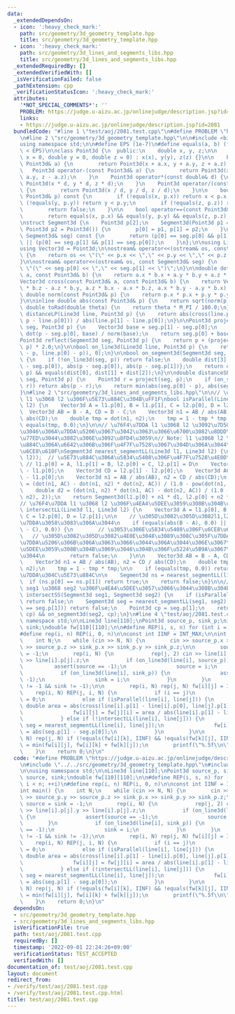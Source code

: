 ```yaml
---
data:
  _extendedDependsOn:
  - icon: ':heavy_check_mark:'
    path: src/geometry/3d_geometry_template.hpp
    title: src/geometry/3d_geometry_template.hpp
  - icon: ':heavy_check_mark:'
    path: src/geometry/3d_lines_and_segments_libs.hpp
    title: src/geometry/3d_lines_and_segments_libs.hpp
  _extendedRequiredBy: []
  _extendedVerifiedWith: []
  _isVerificationFailed: false
  _pathExtension: cpp
  _verificationStatusIcon: ':heavy_check_mark:'
  attributes:
    '*NOT_SPECIAL_COMMENTS*': ''
    PROBLEM: https://judge.u-aizu.ac.jp/onlinejudge/description.jsp?id=2081
    links:
    - https://judge.u-aizu.ac.jp/onlinejudge/description.jsp?id=2081
  bundledCode: "#line 1 \"test/aoj/2081.test.cpp\"\n#define PROBLEM \"https://judge.u-aizu.ac.jp/onlinejudge/description.jsp?id=2081\"\
    \n#line 2 \"src/geometry/3d_geometry_template.hpp\"\n\n#include <bits/stdc++.h>\n\
    using namespace std;\n\n#define EPS (1e-7)\n#define equals(a, b) (fabs((a) - (b))\
    \ < EPS)\n\nclass Point3d {\n  public:\n    double x, y, z;\n\n    Point3d(double\
    \ x = 0, double y = 0, double z = 0) : x(x), y(y), z(z) {}\n\n    Point3d operator+(const\
    \ Point3d& a) {\n        return Point3d(x + a.x, y + a.y, z + a.z);\n    }\n \
    \   Point3d operator-(const Point3d& a) {\n        return Point3d(x - a.x, y -\
    \ a.y, z - a.z);\n    }\n    Point3d operator*(const double& d) {\n        return\
    \ Point3d(x * d, y * d, z * d);\n    }\n    Point3d operator/(const double& d)\
    \ {\n        return Point3d(x / d, y / d, z / d);\n    }\n\n    bool operator<(const\
    \ Point3d& p) const {\n        if (!equals(x, p.x)) return x < p.x;\n        if\
    \ (!equals(y, p.y)) return y < p.y;\n        if (!equals(z, p.z)) return z < p.z;\n\
    \        return false;\n    }\n\n    bool operator==(const Point3d& p) const {\n\
    \        return equals(x, p.x) && equals(y, p.y) && equals(z, p.z);\n    }\n};\n\
    \nstruct Segment3d {\n    Point3d p[2];\n    Segment3d(Point3d p1 = Point3d(),\
    \ Point3d p2 = Point3d()) {\n        p[0] = p1, p[1] = p2;\n    }\n    bool operator==(const\
    \ Segment3d& seg) const {\n        return (p[0] == seg.p[0] && p[1] == seg.p[1])\
    \ || (p[0] == seg.p[1] && p[1] == seg.p[0]);\n    }\n};\n\nusing Line3d = Segment3d;\n\
    using Vector3d = Point3d;\n\nostream& operator<<(ostream& os, const Point3d& p)\
    \ {\n    return os << \"(\" << p.x << \",\" << p.y << \",\" << p.z << \")\";\n\
    }\n\nostream& operator<<(ostream& os, const Segment3d& seg) {\n    return os <<\
    \ \"(\" << seg.p[0] << \",\" << seg.p[1] << \")\";\n}\n\ndouble dot(const Point3d&\
    \ a, const Point3d& b) {\n    return a.x * b.x + a.y * b.y + a.z * b.z;\n}\n\n\
    Vector3d cross(const Point3d& a, const Point3d& b) {\n    return Vector3d(a.y\
    \ * b.z - a.z * b.y, a.z * b.x - a.x * b.z, a.x * b.y - a.y * b.x);\n}\n\ninline\
    \ double norm(const Point3d& p) {\n    return p.x * p.x + p.y * p.y + p.z * p.z;\n\
    }\n\ninline double abs(const Point3d& p) {\n    return sqrt(norm(p));\n}\n\ninline\
    \ double toRad(double theta) {\n    return theta * M_PI / 180.0;\n}\n\ndouble\
    \ distanceLP(Line3d line, Point3d p) {\n    return abs(cross(line.p[1] - line.p[0],\
    \ p - line.p[0])) / abs(line.p[1] - line.p[0]);\n}\n\nPoint3d project(Segment3d\
    \ seg, Point3d p) {\n    Vector3d base = seg.p[1] - seg.p[0];\n    double t =\
    \ dot(p - seg.p[0], base) / norm(base);\n    return seg.p[0] + base * t;\n}\n\n\
    Point3d reflect(Segment3d seg, Point3d p) {\n    return p + (project(seg, p) -\
    \ p) * 2.0;\n}\n\nbool on_line3d(Line3d line, Point3d p) {\n    return equals(abs(cross(line.p[1]\
    \ - p, line.p[0] - p)), 0);\n}\n\nbool on_segment3d(Segment3d seg, Point3d p)\
    \ {\n    if (!on_line3d(seg, p)) return false;\n    double dist[3] = {abs(seg.p[1]\
    \ - seg.p[0]), abs(p - seg.p[0]), abs(p - seg.p[1])};\n    return on_line3d(seg,\
    \ p) && equals(dist[0], dist[1] + dist[2]);\n}\n\ndouble distanceSP(Segment3d\
    \ seg, Point3d p) {\n    Point3d r = project(seg, p);\n    if (on_segment3d(seg,\
    \ r)) return abs(p - r);\n    return min(abs(seg.p[0] - p), abs(seg.p[1] - p));\n\
    }\n#line 2 \"src/geometry/3d_lines_and_segments_libs.hpp\"\n\n// \u76F4\u7DDA\
    \ l1 \u3068 l2 \u306F\u5E73\u884C\u304B\uFF1F\nbool isParallel(Line3d l1, Line3d\
    \ l2) {\n    Vector3d A = l1.p[0], B = l1.p[1], C = l2.p[0], D = l2.p[1];\n  \
    \  Vector3d AB = B - A, CD = D - C;\n    Vector3d n1 = AB / abs(AB), n2 = CD /\
    \ abs(CD);\n    double tmp = dot(n1, n2);\n    tmp = 1 - tmp * tmp;\n    return\
    \ equals(tmp, 0.0);\n}\n\n// \u76F4\u7DDA l1 \u3068 l2 \u3092\u7D50\u3076\u3088\
    \u3046\u306A\u7DDA\u5206\u3067\u3042\u3063\u3066\u6700\u3082\u8DDD\u96E2\u304C\
    \u77ED\u3044\u3082\u306E\u3092\u8FD4\u3059\n// Note: l1 \u3068 l2 \u304C\u5E73\
    \u884C\u306A\u6642\u306B\u306F\u4F7F\u7528\u3067\u304D\u306A\u3044\u306E\u3067\
    \u6CE8\u610F\nSegment3d nearest_segmentLL(Line3d l1, Line3d l2) {\n    assert(!isParallel(l1,\
    \ l2));  // \u5E73\u884C\u306A\u5834\u5408\u306F\u4F7F\u7528\u4E0D\u53EF\n   \
    \ // l1.p[0] = A, l1.p[1] = B, l2.p[0] = C, l2.p[1] = D\n    Vector3d AB = l1.p[1]\
    \ - l1.p[0];\n    Vector3d CD = l2.p[1] - l2.p[0];\n    Vector3d AC = l2.p[0]\
    \ - l1.p[0];\n    Vector3d n1 = AB / abs(AB), n2 = CD / abs(CD);\n    double d1\
    \ = (dot(n1, AC) - dot(n1, n2) * dot(n2, AC)) / (1.0 - pow(dot(n1, n2), 2));\n\
    \    double d2 = (dot(n1, n2) * dot(n1, AC) - dot(n2, AC)) / (1.0 - pow(dot(n1,\
    \ n2), 2));\n    return Segment3d(l1.p[0] + n1 * d1, l2.p[0] + n2 * d2);\n}\n\n\
    // \u76F4\u7DDA l1 \u3068 l2 \u306F\u4EA4\u5DEE\u3059\u308B\u304B\uFF1F\nbool\
    \ intersectLL(Line3d l1, Line3d l2) {\n    Vector3d A = l1.p[0], B = l1.p[1],\
    \ C = l2.p[0], D = l2.p[1];\n\n    // \u305D\u3082\u305D\u3082l1,l2\u304C\u76F4\
    \u7DDA\u3058\u3083\u306A\u3044\n    if (equals(abs(B - A), 0.0) || equals(abs(D\
    \ - C), 0.0)) {\n        // \u3053\u306E\u5834\u5408\u306F\u6CE8\u610F\n     \
    \   // \u305D\u3082\u305D\u3082\u4E0E\u3048\u3089\u308C\u305F\u7DDA\u5206\u304C\
    \u7DDA\u5206\u306B\u306A\u3063\u3066\u3044\u306A\u3044\u306E\u3067\u3001\u4EA4\
    \u5DEE\u3059\u308B\u304B\u3069\u3046\u304B\u306F\u5224\u5B9A\u3067\u304D\u306A\
    \u3044\n        return false;\n    }\n\n    Vector3d AB = B - A, CD = D - C;\n\
    \    Vector3d n1 = AB / abs(AB), n2 = CD / abs(CD);\n    double tmp = dot(n1,\
    \ n2);\n    tmp = 1 - tmp * tmp;\n\n    if (equals(tmp, 0.0)) return 0;  // \u76F4\
    \u7DDA\u304C\u5E73\u884C\n\n    Segment3d ns = nearest_segmentLL(l1, l2);\n  \
    \  if (ns.p[0] == ns.p[1]) return true;\n    return false;\n}\n\n// \u7DDA\u5206\
    \ seg1 \u3068 seg2 \u306F\u4EA4\u5DEE\u3057\u3066\u3044\u308B\u304B\uFF1F\nbool\
    \ intersectSS(Segment3d seg1, Segment3d seg2) {\n    if (isParallel(seg1, seg2))\
    \ return false;\n    Segment3d seg = nearest_segmentLL(seg1, seg2);\n    if (!(seg.p[0]\
    \ == seg.p[1])) return false;\n    Point3d cp = seg.p[1];\n    return on_segment3d(seg1,\
    \ cp) && on_segment3d(seg2, cp);\n}\n#line 4 \"test/aoj/2081.test.cpp\"\n\nusing\
    \ namespace std;\n\nLine3d line[110];\nPoint3d source_p, sink_p;\nint source,\
    \ sink;\ndouble fw[110][110];\n\n#define REP(i, s, n) for (int i = s; i < n; ++i)\n\
    #define rep(i, n) REP(i, 0, n)\n\nconst int IINF = INT_MAX;\n\nint main() {\n\
    \    int N;\n    while (cin >> N, N) {\n        cin >> source_p.x >> source_p.y\
    \ >> source_p.z >> sink_p.x >> sink_p.y >> sink_p.z;\n\n        source = sink\
    \ = -1;\n        rep(i, N) {\n            rep(j, 2) cin >> line[i].p[j].x >> line[i].p[j].y\
    \ >> line[i].p[j].z;\n            if (on_line3d(line[i], source_p)) {\n      \
    \          assert(source == -1);\n                source = i;\n            }\n\
    \            if (on_line3d(line[i], sink_p)) {\n                assert(sink ==\
    \ -1);\n                sink = i;\n            }\n        }\n        assert(source\
    \ != -1 && sink != -1);\n\n        rep(i, N) rep(j, N) fw[i][j] = IINF;\n    \
    \    rep(i, N) REP(j, i, N) {\n            if (i == j)\n                fw[i][j]\
    \ = 0;\n            else if (isParallel(line[i], line[j])) {\n               \
    \ double area = abs(cross(line[i].p[1] - line[i].p[0], line[j].p[1] - line[i].p[0]));\n\
    \                fw[i][j] = fw[j][i] = area / abs(line[i].p[1] - line[i].p[0]);\n\
    \            } else if (!intersectLL(line[i], line[j])) {\n                Segment3d\
    \ seg = nearest_segmentLL(line[i], line[j]);\n                fw[i][j] = fw[j][i]\
    \ = abs(seg.p[1] - seg.p[0]);\n            }\n        }\n\n        rep(k, N) rep(i,\
    \ N) rep(j, N) if (!equals(fw[i][k], IINF) && !equals(fw[k][j], IINF)) fw[i][j]\
    \ = min(fw[i][j], fw[i][k] + fw[k][j]);\n        printf(\"%.5f\\n\", fw[source][sink]);\n\
    \    }\n    return 0;\n}\n"
  code: "#define PROBLEM \"https://judge.u-aizu.ac.jp/onlinejudge/description.jsp?id=2081\"\
    \n#include \"../../src/geometry/3d_geometry_template.hpp\"\n#include \"../../src/geometry/3d_lines_and_segments_libs.hpp\"\
    \n\nusing namespace std;\n\nLine3d line[110];\nPoint3d source_p, sink_p;\nint\
    \ source, sink;\ndouble fw[110][110];\n\n#define REP(i, s, n) for (int i = s;\
    \ i < n; ++i)\n#define rep(i, n) REP(i, 0, n)\n\nconst int IINF = INT_MAX;\n\n\
    int main() {\n    int N;\n    while (cin >> N, N) {\n        cin >> source_p.x\
    \ >> source_p.y >> source_p.z >> sink_p.x >> sink_p.y >> sink_p.z;\n\n       \
    \ source = sink = -1;\n        rep(i, N) {\n            rep(j, 2) cin >> line[i].p[j].x\
    \ >> line[i].p[j].y >> line[i].p[j].z;\n            if (on_line3d(line[i], source_p))\
    \ {\n                assert(source == -1);\n                source = i;\n    \
    \        }\n            if (on_line3d(line[i], sink_p)) {\n                assert(sink\
    \ == -1);\n                sink = i;\n            }\n        }\n        assert(source\
    \ != -1 && sink != -1);\n\n        rep(i, N) rep(j, N) fw[i][j] = IINF;\n    \
    \    rep(i, N) REP(j, i, N) {\n            if (i == j)\n                fw[i][j]\
    \ = 0;\n            else if (isParallel(line[i], line[j])) {\n               \
    \ double area = abs(cross(line[i].p[1] - line[i].p[0], line[j].p[1] - line[i].p[0]));\n\
    \                fw[i][j] = fw[j][i] = area / abs(line[i].p[1] - line[i].p[0]);\n\
    \            } else if (!intersectLL(line[i], line[j])) {\n                Segment3d\
    \ seg = nearest_segmentLL(line[i], line[j]);\n                fw[i][j] = fw[j][i]\
    \ = abs(seg.p[1] - seg.p[0]);\n            }\n        }\n\n        rep(k, N) rep(i,\
    \ N) rep(j, N) if (!equals(fw[i][k], IINF) && !equals(fw[k][j], IINF)) fw[i][j]\
    \ = min(fw[i][j], fw[i][k] + fw[k][j]);\n        printf(\"%.5f\\n\", fw[source][sink]);\n\
    \    }\n    return 0;\n}\n"
  dependsOn:
  - src/geometry/3d_geometry_template.hpp
  - src/geometry/3d_lines_and_segments_libs.hpp
  isVerificationFile: true
  path: test/aoj/2081.test.cpp
  requiredBy: []
  timestamp: '2022-09-01 22:24:26+09:00'
  verificationStatus: TEST_ACCEPTED
  verifiedWith: []
documentation_of: test/aoj/2081.test.cpp
layout: document
redirect_from:
- /verify/test/aoj/2081.test.cpp
- /verify/test/aoj/2081.test.cpp.html
title: test/aoj/2081.test.cpp
---
```

